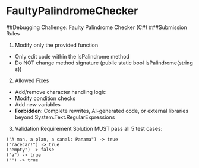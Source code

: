 # FaultyPalindromeChecker

##Debugging Challenge: Faulty Palindrome Checker (C#)
###Submission Rules
1. Modify only the provided function
 - Only edit code within the IsPalindrome method
 - Do NOT change method signature (public static bool IsPalindrome(string s))
2. Allowed Fixes
 - Add/remove character handling logic
 - Modify condition checks
 - Add new variables
 - **Forbidden**: Complete rewrites, AI-generated code, or external libraries beyond System.Text.RegularExpressions
3.  Validation Requirement
Solution MUST pass all 5 test cases:
```Text
("A man, a plan, a canal: Panama") -> true
("racecar!") -> true
("empty") -> false
("a") -> true
("") -> true
```